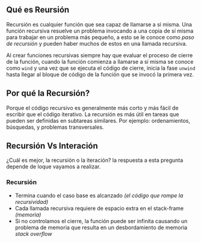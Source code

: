 ## Qué es Reursión

Recursión es cualquier función que sea capaz de llamarse a sí misma. Una función recursiva resuelve un problema invocando a una copia de sí misma para trabajar en un problema más pequeño, a esto se le conoce como *paso de recursión* y pueden haber muchos de estos en una llamada recursiva.

Al crear funciones recursivas siempre hay que evaluar el proceso de cierre de la función, cuando la función comienza a llamarse a sí misma se conoce como `wind` y una vez que se ejecuta el código de cierre, inicia la fase `unwind` hasta llegar al bloque de código de la función que se invocó la primera vez.

## Por qué la Recursión?

Porque el código recursivo es generalmente más corto y más fácil de escribir que el código iterativo. La recursión es más útil en tareas que pueden ser definidas en subtareas similares. Por ejemplo: ordenamientos, búsquedas, y problemas transversales.

## Recursión Vs Interación

¿Cuál es mejor, la recursión o la iteración? la respuesta a esta pregunta depende de loque vayamos a realizar. 

### Recursión
- Termina cuando el caso base es alcanzado _(el código que rompe la recursividad)_
- Cada llamada recursiva requiere de espacio extra en el stack-frame _(memoria)_
- Si no controlamos el cierre, la función puede ser infinita causando un problema de memoria que resulta en un desbordamiento de memoria *stack overflow*